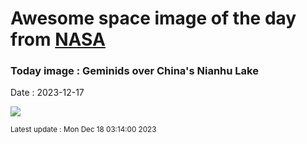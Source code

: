 
# Awesome space image of the day from [NASA](https://api.nasa.gov/)

### Today image : Geminids over China's Nianhu Lake
Date : 2023-12-17

![](https://apod.nasa.gov/apod/image/2312/Geminids_Hongyang_1080.jpg)

<small>Latest update : Mon Dec 18 03:14:00 2023</small>
        